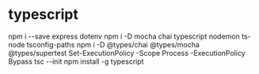 # typescript
npm i --save express dotenv
npm i -D mocha chai typescript nodemon ts-node tsconfig-paths
npm i -D @types/chai @types/mocha @types/supertest
Set-ExecutionPolicy -Scope Process -ExecutionPolicy Bypass
 tsc --init
 npm install -g typescript
